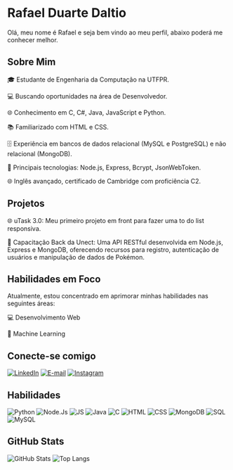 # Rafael Duarte Daltio
Olá, meu nome é Rafael e seja bem vindo ao meu perfil, abaixo poderá me conhecer melhor.

## Sobre Mim
🎓 Estudante de Engenharia da Computação na UTFPR.

💻 Buscando oportunidades na área de Desenvolvedor.

🌐 Conhecimento em C, C#, Java, JavaScript e Python.

📚 Familiarizado com HTML e CSS.

🗄️ Experiência em bancos de dados relacional (MySQL e PostgreSQL) e não relacional (MongoDB).

🚀 Principais tecnologias: Node.js, Express, Bcrypt, JsonWebToken.

🌐 Inglês avançado, certificado de Cambridge com proficiência C2.

## Projetos
🌐 uTask 3.0: Meu primeiro projeto em front para fazer uma to do list responsiva.

🚀 Capacitação Back da Unect: Uma API RESTful desenvolvida em Node.js, Express e MongoDB, oferecendo recursos para registro, autenticação de usuários e manipulação de dados de Pokémon.

## Habilidades em Foco
Atualmente, estou concentrado em aprimorar minhas habilidades nas seguintes áreas:

💻 Desenvolvimento Web

🤖 Machine Learning

## Conecte-se comigo
[![LinkedIn](https://img.shields.io/badge/LinkedIn-000?style=for-the-badge&logo=linkedin&logoColor=0E76A8)](https://www.linkedin.com/in/rafael-duarte-daltio-bb98a922b/)
[![E-mail](https://img.shields.io/badge/-Email-000?style=for-the-badge&logo=microsoft-outlook&logoColor=007BFF)](mailto:rdaltio@alunos.utfpr.edu.br)
[![Instagram](https://img.shields.io/badge/Instagram-000?style=for-the-badge&logo=instagram)](https://www.instagram.com/r.daltio22/)

## Habilidades
![Python](https://img.shields.io/badge/Python-000?style=for-the-badge&logo=python)
![Node.Js](https://img.shields.io/badge/Node.Js-000?style=for-the-badge&logo=node.js)
![JS](https://img.shields.io/badge/JavaScript-000?style=for-the-badge&logo=javascript)
![Java](https://img.shields.io/badge/Java-000?style=for-the-badge&logo=java)
![C](https://img.shields.io/badge/C-000?style=for-the-badge&logo=c)
![HTML](https://img.shields.io/badge/HTML-000?style=for-the-badge&logo=HTML5)
![CSS](https://img.shields.io/badge/CSS-000?style=for-the-badge&logo=CSS3)
![MongoDB](https://img.shields.io/badge/MongoDB-000?style=for-the-badge&logo=mongodb)
![SQL](https://img.shields.io/badge/SQL-000?style=for-the-badge&logo=sql)
![MySQL](https://img.shields.io/badge/MySQL-000?style=for-the-badge&logo=mysql&logoColor=005C84)


## GitHub Stats
![GitHub Stats](https://github-readme-stats.vercel.app/api?username=RDaltio&theme=transparent&bg_color=000&border_color=30A3DC&show_icons=true&icon_color=30A3DC&title_color=E94D5F&text_color=FFF&hide_title=true&hide=stars)
![Top Langs](https://github-readme-stats-git-masterrstaa-rickstaa.vercel.app/api/top-langs/?username=RDaltio&layout=compact&bg_color=000&border_color=30A3DC&title_color=E94D5F&text_color=FFF&hide_title=true)

